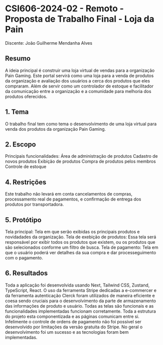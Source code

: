 # CSI606-2024-02 - Remoto - Proposta de Trabalho Final - Loja da Pain
Discente: João Guilherme Mendanha Alves


## Resumo
A ideia principal é construir uma loja virtual de vendas para a organização Pain Gaming. Este portal servirá como uma loja para a venda de produtos da organização e avaliação dos usuários a cerca dos produtos que eles compraram. Além de servir como um controlador de estoque e facilitador da comunicação entre a organização e a comunidade para melhoria dos produtos oferecidos.


## 1. Tema
O trabalho final tem como tema o desenvolvimento de uma loja virtual para venda dos produtos da organização Pain Gaming.


## 2. Escopo
Principais funcionalidades:
Área de administração de produtos
Cadastro de novos produtos
Exibição de produtos
Compra de produtos pelos membros
Controle de estoque


## 4. Restrições
Este trabalho não levará em conta cancelamentos de compras, processamento real de pagamentos, e confirmação de entrega dos produtos por transportadora. 


## 5. Protótipo
Tela principal: Tela em que serão exibidas os principais produtos e novidadades da organização.
Tela de exebição de produtos: Essa tela será responsável por exibir todos os produtos que existem, ou os produtos que são selecionados conforme um filtro de busca.
Tela de pagamento: Tela em que o usuário poderá ver detalhes da sua compra e dar processeguimento com o pagamento.

## 6. Resultados
Toda a aplicação foi desenvolvida usando Next, Tailwind CSS, Zustand, TypeScript, React. O uso da ferramenta Stripe dedicadas a e-commercer e da ferramenta autenticação Clerck foram utilizados de maneira eficiente e coesa sendo cruciais para o desenvolvimento da parte de armazenamento das informações de produto e usuário. Todas as telas são funcionais e as funcionalidades implementadas funcionam corretamente. Toda a estrutura do projeto esta componentizada e as páginas comunicam entre si. Infelimente o controle de ordens de pagamento não foi possível ser desenvolvido por limitações da versão gratuita do Stripe. No geral o desenvolvimento foi um sucesso e as tecnologias foram bem implementadas. 